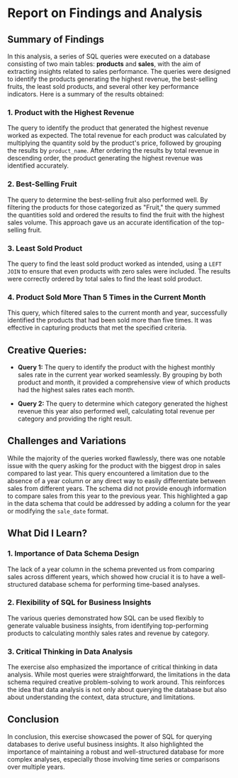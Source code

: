 # Report on Findings and Analysis

## Summary of Findings

In this analysis, a series of SQL queries were executed on a database consisting of two main tables: **products** and **sales**, with the aim of extracting insights related to sales performance. The queries were designed to identify the products generating the highest revenue, the best-selling fruits, the least sold products, and several other key performance indicators. Here is a summary of the results obtained:

### 1. Product with the Highest Revenue
The query to identify the product that generated the highest revenue worked as expected. The total revenue for each product was calculated by multiplying the quantity sold by the product's price, followed by grouping the results by `product_name`. After ordering the results by total revenue in descending order, the product generating the highest revenue was identified accurately.

### 2. Best-Selling Fruit
The query to determine the best-selling fruit also performed well. By filtering the products for those categorized as "Fruit," the query summed the quantities sold and ordered the results to find the fruit with the highest sales volume. This approach gave us an accurate identification of the top-selling fruit.

### 3. Least Sold Product
The query to find the least sold product worked as intended, using a `LEFT JOIN` to ensure that even products with zero sales were included. The results were correctly ordered by total sales to find the least sold product.

### 4. Product Sold More Than 5 Times in the Current Month
This query, which filtered sales to the current month and year, successfully identified the products that had been sold more than five times. It was effective in capturing products that met the specified criteria.

## Creative Queries:

- **Query 1:** The query to identify the product with the highest monthly sales rate in the current year worked seamlessly. By grouping by both product and month, it provided a comprehensive view of which products had the highest sales rates each month.
  
- **Query 2:** The query to determine which category generated the highest revenue this year also performed well, calculating total revenue per category and providing the right result.

## Challenges and Variations

While the majority of the queries worked flawlessly, there was one notable issue with the query asking for the product with the biggest drop in sales compared to last year. This query encountered a limitation due to the absence of a year column or any direct way to easily differentiate between sales from different years. The schema did not provide enough information to compare sales from this year to the previous year. This highlighted a gap in the data schema that could be addressed by adding a column for the year or modifying the `sale_date` format.

## What Did I Learn?

### 1. Importance of Data Schema Design
The lack of a year column in the schema prevented us from comparing sales across different years, which showed how crucial it is to have a well-structured database schema for performing time-based analyses.

### 2. Flexibility of SQL for Business Insights
The various queries demonstrated how SQL can be used flexibly to generate valuable business insights, from identifying top-performing products to calculating monthly sales rates and revenue by category.

### 3. Critical Thinking in Data Analysis
The exercise also emphasized the importance of critical thinking in data analysis. While most queries were straightforward, the limitations in the data schema required creative problem-solving to work around. This reinforces the idea that data analysis is not only about querying the database but also about understanding the context, data structure, and limitations.

## Conclusion
In conclusion, this exercise showcased the power of SQL for querying databases to derive useful business insights. It also highlighted the importance of maintaining a robust and well-structured database for more complex analyses, especially those involving time series or comparisons over multiple years.
